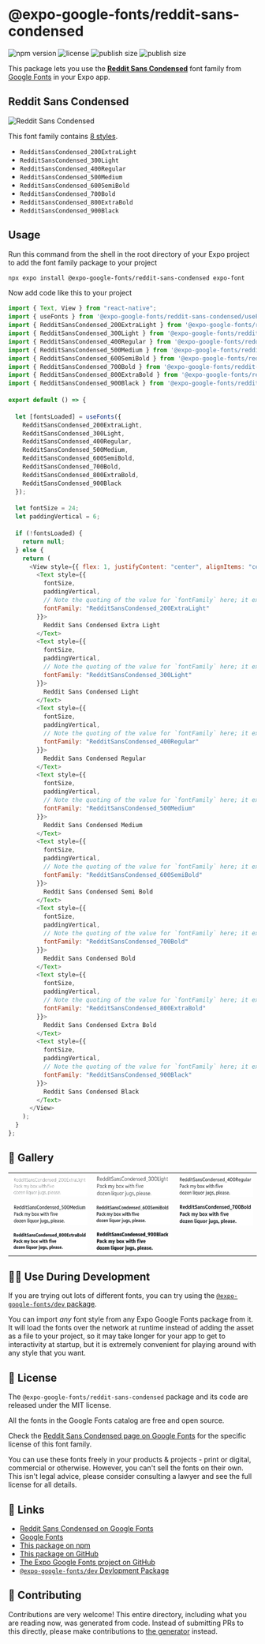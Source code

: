 # @expo-google-fonts/reddit-sans-condensed

![npm version](https://flat.badgen.net/npm/v/@expo-google-fonts/reddit-sans-condensed)
![license](https://flat.badgen.net/github/license/expo/google-fonts)
![publish size](https://flat.badgen.net/packagephobia/install/@expo-google-fonts/reddit-sans-condensed)
![publish size](https://flat.badgen.net/packagephobia/publish/@expo-google-fonts/reddit-sans-condensed)

This package lets you use the [**Reddit Sans Condensed**](https://fonts.google.com/specimen/Reddit+Sans+Condensed) font family from [Google Fonts](https://fonts.google.com/) in your Expo app.

## Reddit Sans Condensed

![Reddit Sans Condensed](./font-family.png)

This font family contains [8 styles](#-gallery).

- `RedditSansCondensed_200ExtraLight`
- `RedditSansCondensed_300Light`
- `RedditSansCondensed_400Regular`
- `RedditSansCondensed_500Medium`
- `RedditSansCondensed_600SemiBold`
- `RedditSansCondensed_700Bold`
- `RedditSansCondensed_800ExtraBold`
- `RedditSansCondensed_900Black`

## Usage

Run this command from the shell in the root directory of your Expo project to add the font family package to your project

```sh
npx expo install @expo-google-fonts/reddit-sans-condensed expo-font
```

Now add code like this to your project

```js
import { Text, View } from "react-native";
import { useFonts } from '@expo-google-fonts/reddit-sans-condensed/useFonts';
import { RedditSansCondensed_200ExtraLight } from '@expo-google-fonts/reddit-sans-condensed/200ExtraLight';
import { RedditSansCondensed_300Light } from '@expo-google-fonts/reddit-sans-condensed/300Light';
import { RedditSansCondensed_400Regular } from '@expo-google-fonts/reddit-sans-condensed/400Regular';
import { RedditSansCondensed_500Medium } from '@expo-google-fonts/reddit-sans-condensed/500Medium';
import { RedditSansCondensed_600SemiBold } from '@expo-google-fonts/reddit-sans-condensed/600SemiBold';
import { RedditSansCondensed_700Bold } from '@expo-google-fonts/reddit-sans-condensed/700Bold';
import { RedditSansCondensed_800ExtraBold } from '@expo-google-fonts/reddit-sans-condensed/800ExtraBold';
import { RedditSansCondensed_900Black } from '@expo-google-fonts/reddit-sans-condensed/900Black';

export default () => {

  let [fontsLoaded] = useFonts({
    RedditSansCondensed_200ExtraLight, 
    RedditSansCondensed_300Light, 
    RedditSansCondensed_400Regular, 
    RedditSansCondensed_500Medium, 
    RedditSansCondensed_600SemiBold, 
    RedditSansCondensed_700Bold, 
    RedditSansCondensed_800ExtraBold, 
    RedditSansCondensed_900Black
  });

  let fontSize = 24;
  let paddingVertical = 6;

  if (!fontsLoaded) {
    return null;
  } else {
    return (
      <View style={{ flex: 1, justifyContent: "center", alignItems: "center" }}>
        <Text style={{
          fontSize,
          paddingVertical,
          // Note the quoting of the value for `fontFamily` here; it expects a string!
          fontFamily: "RedditSansCondensed_200ExtraLight"
        }}>
          Reddit Sans Condensed Extra Light
        </Text>
        <Text style={{
          fontSize,
          paddingVertical,
          // Note the quoting of the value for `fontFamily` here; it expects a string!
          fontFamily: "RedditSansCondensed_300Light"
        }}>
          Reddit Sans Condensed Light
        </Text>
        <Text style={{
          fontSize,
          paddingVertical,
          // Note the quoting of the value for `fontFamily` here; it expects a string!
          fontFamily: "RedditSansCondensed_400Regular"
        }}>
          Reddit Sans Condensed Regular
        </Text>
        <Text style={{
          fontSize,
          paddingVertical,
          // Note the quoting of the value for `fontFamily` here; it expects a string!
          fontFamily: "RedditSansCondensed_500Medium"
        }}>
          Reddit Sans Condensed Medium
        </Text>
        <Text style={{
          fontSize,
          paddingVertical,
          // Note the quoting of the value for `fontFamily` here; it expects a string!
          fontFamily: "RedditSansCondensed_600SemiBold"
        }}>
          Reddit Sans Condensed Semi Bold
        </Text>
        <Text style={{
          fontSize,
          paddingVertical,
          // Note the quoting of the value for `fontFamily` here; it expects a string!
          fontFamily: "RedditSansCondensed_700Bold"
        }}>
          Reddit Sans Condensed Bold
        </Text>
        <Text style={{
          fontSize,
          paddingVertical,
          // Note the quoting of the value for `fontFamily` here; it expects a string!
          fontFamily: "RedditSansCondensed_800ExtraBold"
        }}>
          Reddit Sans Condensed Extra Bold
        </Text>
        <Text style={{
          fontSize,
          paddingVertical,
          // Note the quoting of the value for `fontFamily` here; it expects a string!
          fontFamily: "RedditSansCondensed_900Black"
        }}>
          Reddit Sans Condensed Black
        </Text>
      </View>
    );
  }
};
```

## 🔡 Gallery


||||
|-|-|-|
|![RedditSansCondensed_200ExtraLight](./200ExtraLight/RedditSansCondensed_200ExtraLight.ttf.png)|![RedditSansCondensed_300Light](./300Light/RedditSansCondensed_300Light.ttf.png)|![RedditSansCondensed_400Regular](./400Regular/RedditSansCondensed_400Regular.ttf.png)||
|![RedditSansCondensed_500Medium](./500Medium/RedditSansCondensed_500Medium.ttf.png)|![RedditSansCondensed_600SemiBold](./600SemiBold/RedditSansCondensed_600SemiBold.ttf.png)|![RedditSansCondensed_700Bold](./700Bold/RedditSansCondensed_700Bold.ttf.png)||
|![RedditSansCondensed_800ExtraBold](./800ExtraBold/RedditSansCondensed_800ExtraBold.ttf.png)|![RedditSansCondensed_900Black](./900Black/RedditSansCondensed_900Black.ttf.png)|||


## 👩‍💻 Use During Development

If you are trying out lots of different fonts, you can try using the [`@expo-google-fonts/dev` package](https://github.com/expo/google-fonts/tree/master/font-packages/dev#readme).

You can import _any_ font style from any Expo Google Fonts package from it. It will load the fonts over the network at runtime instead of adding the asset as a file to your project, so it may take longer for your app to get to interactivity at startup, but it is extremely convenient for playing around with any style that you want.


## 📖 License

The `@expo-google-fonts/reddit-sans-condensed` package and its code are released under the MIT license.

All the fonts in the Google Fonts catalog are free and open source.

Check the [Reddit Sans Condensed page on Google Fonts](https://fonts.google.com/specimen/Reddit+Sans+Condensed) for the specific license of this font family.

You can use these fonts freely in your products & projects - print or digital, commercial or otherwise. However, you can't sell the fonts on their own. This isn't legal advice, please consider consulting a lawyer and see the full license for all details.

## 🔗 Links

- [Reddit Sans Condensed on Google Fonts](https://fonts.google.com/specimen/Reddit+Sans+Condensed)
- [Google Fonts](https://fonts.google.com/)
- [This package on npm](https://www.npmjs.com/package/@expo-google-fonts/reddit-sans-condensed)
- [This package on GitHub](https://github.com/expo/google-fonts/tree/master/font-packages/reddit-sans-condensed)
- [The Expo Google Fonts project on GitHub](https://github.com/expo/google-fonts)
- [`@expo-google-fonts/dev` Devlopment Package](https://github.com/expo/google-fonts/tree/master/font-packages/dev)

## 🤝 Contributing

Contributions are very welcome! This entire directory, including what you are reading now, was generated from code. Instead of submitting PRs to this directly, please make contributions to [the generator](https://github.com/expo/google-fonts/tree/master/packages/generator) instead.

